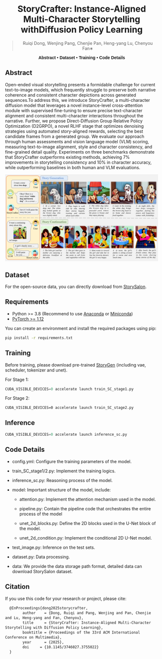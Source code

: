<div align="center">
  
# StoryCrafter: Instance-Aligned Multi-Character Storytelling withDiffusion Policy Learning 

> Ruiqi Dong, Wenjing Pang, Chenjie Pan, Heng-yang Lu, Chenyou Fan∗

</div>

<div align="center" style="font-family: Arial, sans-serif;">
  <p>
    <a href="#-abstract" style="text-decoration: none; font-weight: bold;"> Abstract</a> •
    <a href="#-dataset" style="text-decoration: none; font-weight: bold;">Dataset</a> •
    <a href="#-training" style="text-decoration: none; font-weight: bold;">Training</a> •
     <a href="#-code-details" style="text-decoration: none; font-weight: bold;">Code Details</a> 
  </p>
</div>



##  Abstract

Open-ended visual storytelling presents a formidable challenge for current text-to-image models, which frequently struggle to preserve both narrative coherence and consistent character depictions across generated sequences.To address this, we introduce StoryCrafter, a multi-character diffusion model that leverages a novel instance-level cross-attention module with supervised fine-tuning to ensure precise text-character alignment and consistent multi-character interactions throughout the narrative. Further, we propose Direct-Diffusion Group Relative Policy Optimization (D2GRPO), a novel RLHF stage that optimizes denoising strategies using automated story-aligned rewards, selecting the best candidate frames from a generated group. We evaluate our approach through human assessments and vision language model (VLM) scoring, measuring text-to-image alignment, style and character consistency, and fine-grained detail quality. Experiments on three benchmarks demonstrate that StoryCrafter outperforms existing methods, achieving 7% improvements in storytelling consistency and 10% in character accuracy, while outperforming baselines in both human and VLM evaluations.

<div align="center">
   <img src="./story.jpg">
</div>

## Dataset

For the open-source data, you can directly download from [StorySalon](https://huggingface.co/datasets/haoningwu/StorySalon).

## Requirements

- Python >= 3.8 (Recommend to use [Anaconda](https://www.anaconda.com/download/#linux) or [Miniconda](https://docs.conda.io/en/latest/miniconda.html))
- [PyTorch >= 1.12](https://pytorch.org/)

You can create an environment and install the required packages using pip:

```bash
pip install -r requirements.txt
```

## Training

Before training, please download pre-trained [StoryGen](https://huggingface.co/haoningwu/StoryGen) (including vae, scheduler, tokenizer and unet).

For Stage 1:

```python
CUDA_VISIBLE_DEVICES=0 accelerate launch train_SC_stage1.py
```

For Stage 2:

```
CUDA_VISIBLE_DEVICES=0 accelerate launch train_SC_stage2.py
```

## Inference

```python
CUDA_VISIBLE_DEVICES=0 accelerate launch inference_sc.py
```

## Code Details

- config.yml: Configure the training parameters of the model.

- train_SC_stage1/2.py: Implement the training logics.

- inference_sc.py: Reasoning process of the model.

- model: Important structure of the model, include: 

  - attention.py: Implement the attention mechanism used in the model.

  - pipeline.py: Contain the pipeline code that orchestrates the entire process of the model

  - unet_2d_blocks.py: Define the 2D blocks used in the U-Net block of the model.

  - unet_2d_condition.py: Implement the conditional 2D U-Net model.

- test_image.py:  Inference on the test sets.

- dataset.py: Data processing.

- data: We provide the data storage path format, detailed data can download StorySalon dataset.



## Citation

If you use this code for your research or project, please cite:

      @InProceedings{dong2025storycrafter,
            author    = {Dong, Ruiqi and Pang, Wenjing and Pan, Chenjie and Lu, Heng-yang and Fan, Chenyou},
            title     = {StoryCrafter: Instance-Aligned Multi-Character Storytelling with Diffusion Policy Learning},
            booktitle = {Proceedings of the 33rd ACM International Conference on Multimedia},
            year      = {2025},
            doi     = {10.1145/3746027.3755022}
      }


